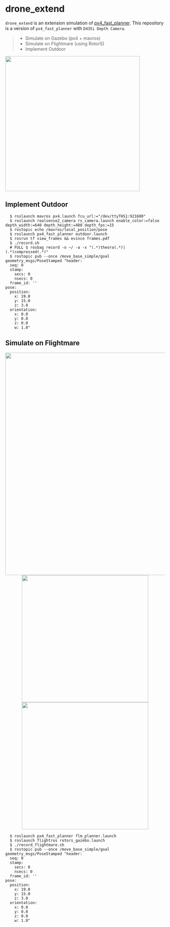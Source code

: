 # drone_extend
`drone_extend` is an extension simulation of [px4_fast_planner](https://github.com/mzahana/px4_fast_planner). This repository is a version of `px4_fast_planner` with `D435i Depth Camera`.

> * Simulate on Gazebo (px4 + mavros)
> * Simulate on Flightmare (using RotorS)
> * Implement Outdoor

<img src="https://user-images.githubusercontent.com/69444682/161436743-24bf3fba-152f-46b6-afeb-8c8111feed8b.png" width="425"> 

## Implement Outdoor
```
  $ roslaunch mavros px4.launch fcu_url:="/dev/ttyTHS1:921600"
  $ roslaunch realsense2_camera rs_camera.launch enable_color:=false depth_width:=640 depth_height:=480 depth_fps:=15
  $ rostopic echo /mavros/local_position/pose
  $ roslaunch px4_fast_planner outdoor.launch
  $ rosrun tf view_frames && evince frames.pdf
  $ ./record.sh
  # FULL $ rosbag record -o ~/ -a -x "(.*)theora(.*)|(.*)compressed(.*)"
  $ rostopic pub --once /move_base_simple/goal geometry_msgs/PoseStamped "header:
  seq: 0
  stamp:
    secs: 0
    nsecs: 0
  frame_id: ''
pose:
  position:
    x: 19.0
    y: 15.0
    z: 3.0
  orientation:
    x: 0.0
    y: 0.0
    z: 0.0
    w: 1.0"
```

## Simulate on Flightmare 

<p align="center">
  <img src="https://user-images.githubusercontent.com/69444682/185907550-88583c10-ae46-41d1-bfcf-389d35678ad6.png" width = "700"/>
  <img src="https://user-images.githubusercontent.com/69444682/185909241-98553f82-a6cf-4d0c-baa2-c24c271b3147.gif" width = "400"/>
  <img src="https://user-images.githubusercontent.com/69444682/185909614-d31190f0-477d-4995-b624-1b432260ce79.gif" width = "400"/>
</p>

```
  $ roslaunch px4_fast_planner flm_planner.launch
  $ roslaunch flightros rotors_gazebo.launch
  $ ./record_flightmare.sh
  $ rostopic pub --once /move_base_simple/goal geometry_msgs/PoseStamped "header:
  seq: 0
  stamp:
    secs: 0
    nsecs: 0
  frame_id: ''
pose:
  position:
    x: 19.0
    y: 15.0
    z: 3.0
  orientation:
    x: 0.0
    y: 0.0
    z: 0.0
    w: 1.0"
```
